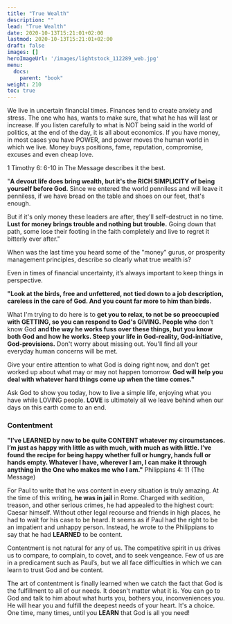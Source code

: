```yaml
---
title: "True Wealth"
description: ""
lead: "True Wealth"
date: 2020-10-13T15:21:01+02:00
lastmod: 2020-10-13T15:21:01+02:00
draft: false
images: []
heroImageUrl: '/images/lightstock_112289_web.jpg'
menu:
  docs:
    parent: "book"
weight: 210
toc: true
---
```


We live in uncertain financial times. Finances tend to create anxiety and stress. The one who has, wants to make sure, that what he has will last or increase. If you listen carefully to what is NOT being said in the world of politics, at the end of the day, it is all about economics. If you have money, in most cases you have POWER, and power moves the human world in which we live. Money buys positions, fame, reputation, compromise, excuses and even cheap love.

1 Timothy 6: 6-10 in The Message describes it the best.

"**A devout life does bring wealth, but it's the RICH SIMPLICITY of being yourself before God.** Since we entered the world penniless and will leave it penniless, if we have bread on the table and shoes on our feet, that's enough.

But if it's only money these leaders are after, they'll self-destruct in no time. **Lust for money brings trouble and nothing but trouble.** Going down that path, some lose their footing in the faith completely and live to regret it bitterly ever after."

When was the last time you heard some of the "money" gurus, or prosperity management principles, describe so clearly what true wealth is?

Even in times of financial uncertainty, it’s always important to keep things in perspective.

**"Look at the birds, free and unfettered, not tied down to a job description, careless in the care of God. And you count far more to him than birds.**

What I'm trying to do here is to **get you to relax, to not be so preoccupied with GETTING, so you can respond to God's GIVING. People who** don't know God **and the way he works fuss over these things, but you know both God and how he works. Steep your life in God-reality, God-initiative, God-provisions.** Don't worry about missing out. You'll find all your everyday human concerns will be met.

Give your entire attention to what God is doing right now, and don't get worked up about what may or may not happen tomorrow. **God will help you deal with whatever hard things come up when the time comes."**

Ask God to show you today, how to live a simple life, enjoying what you have while LOVING people. **LOVE** is ultimately all we leave behind when our days on this earth come to an end.

### Contentment

**"I’ve LEARNED by now to be quite CONTENT whatever my circumstances. I’m just as happy with little as with much, with much as with little. I’ve found the recipe for being happy whether full or hungry, hands full or hands empty. Whatever I have, wherever I am, I can make it through anything in the One who makes me who I am."** Philippians 4: 11 (The Message)

For Paul to write that he was content in every situation is truly amazing. At the time of this writing, **he was in jail** in Rome. Charged with sedition, treason, and other serious crimes, he had appealed to the highest court: Caesar himself. Without other legal recourse and friends in high places, he had to wait for his case to be heard. It seems as if Paul had the right to be an impatient and unhappy person. Instead, he wrote to the Philippians to say that he had **LEARNED** to be content.

Contentment is not natural for any of us. The competitive spirit in us drives us to compare, to complain, to covet, and to seek vengeance. Few of us are in a predicament such as Paul’s, but we all face difficulties in which we can learn to trust God and be content.

The art of contentment is finally learned when we catch the fact that God is the fulfillment to all of our needs. It doesn't matter what it is. You can go to God and talk to him about what hurts you, bothers you, inconveniences you. He will hear you and fulfill the deepest needs of your heart. It's a choice. One time, many times, until you **LEARN** that God is all you need!


